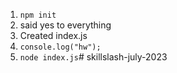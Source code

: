1. `npm init`
2. said yes to everything
3. Created index.js
4. `console.log("hw");`
5. `node index.js`# skillslash-july-2023
